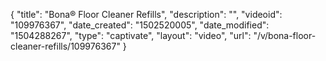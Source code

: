 {
    "title": "Bona&reg; Floor Cleaner Refills",
    "description": "",
    "videoid": "109976367",
    "date_created": "1502520005",
    "date_modified": "1504288267",
    "type": "captivate",
    "layout": "video",
    "url": "\/v\/bona-floor-cleaner-refills\/109976367"
}